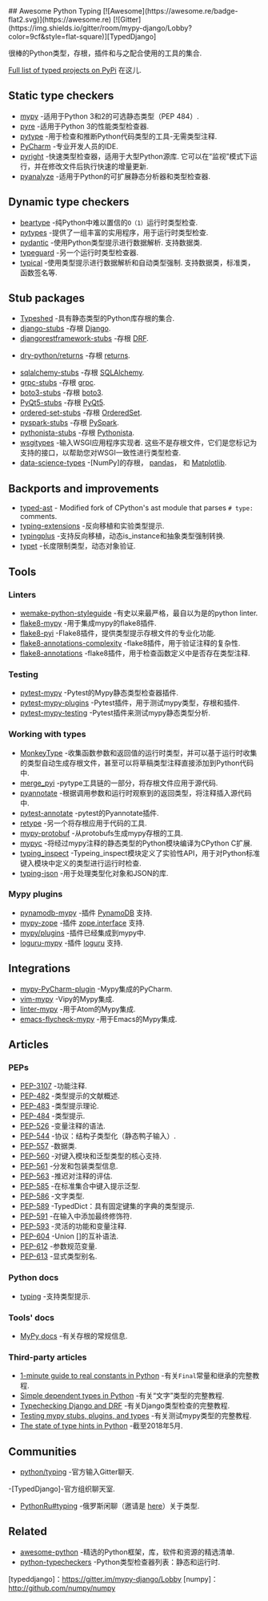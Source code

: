 <div class="github-widget" data-repo="typeddjango/awesome-python-typing"></div>
<script async src="https://pagead2.googlesyndication.com/pagead/js/adsbygoogle.js"></script><ins class="adsbygoogle" style="display:block" data-ad-client="ca-pub-6890694312814945" data-ad-slot="5473692530" data-ad-format="auto"  data-full-width-responsive="true"></ins><script>(adsbygoogle = window.adsbygoogle || []).push({});</script>
## Awesome Python Typing [![Awesome](https://awesome.re/badge-flat2.svg)](https://awesome.re) [![Gitter](https://img.shields.io/gitter/room/mypy-django/Lobby?color=9cf&style=flat-square)][TypedDjango]

很棒的Python类型，存根，插件和与之配合使用的工具的集合.




[Full list of typed projects on PyPi](https://pypi.org/search/?q=&o=&c=Typing+%3A%3A+Typed) 在这儿.


## Static type checkers

- [mypy](https://github.com/python/mypy) -适用于Python 3和2的可选静态类型（PEP 484）.
- [pyre](https://pyre-check.org/) -适用于Python 3的性能类型检查器.
- [pytype](https://github.com/google/pytype) -用于检查和推断Python代码类型的工具-无需类型注释.
- [PyCharm](https://www.jetbrains.com/pycharm/) -专业开发人员的IDE.
- [pyright](https://github.com/Microsoft/pyright)  -快速类型检查器，适用于大型Python源库. 它可以在“监视”模式下运行，并在修改文件后执行快速的增量更新.
- [pyanalyze](https://github.com/quora/pyanalyze) -适用于Python的可扩展静态分析器和类型检查器.

## Dynamic type checkers

- [beartype](https://github.com/beartype/beartype) -纯Python中难以置信的`O（1）`运行时类型检查. 
- [pytypes](https://github.com/Stewori/pytypes) -提供了一组丰富的实用程序，用于运行时类型检查.
- [pydantic](https://github.com/samuelcolvin/pydantic)  -使用Python类型提示进行数据解析. 支持数据类.
- [typeguard](https://github.com/agronholm/typeguard) -另一个运行时类型检查器.
- [typical](https://github.com/seandstewart/typical/)  -使用类型提示进行数据解析和自动类型强制. 支持数据类，标准类，函数签名等.

## Stub packages

- [Typeshed](https://github.com/python/typeshed) -具有静态类型的Python库存根的集合.
- [django-stubs](https://github.com/typeddjango/django-stubs) -存根 [Django](https://github.com/django/django).
- [djangorestframework-stubs](https://github.com/typeddjango/djangorestframework-stubs) -存根 [DRF](https://github.com/encode/django-rest-framework).
<!--lint disable double-link-->
- [dry-python/returns](https://github.com/dry-python/returns) -存根 [returns](https://github.com/dry-python/returns).
<!--lint enable double-link-->
- [sqlalchemy-stubs](https://github.com/dropbox/sqlalchemy-stubs) -存根 [SQLAlchemy](https://github.com/sqlalchemy/sqlalchemy).
- [grpc-stubs](https://github.com/shabbyrobe/grpc-stubs) -存根 [grpc](https://github.com/grpc/grpc).
- [boto3-stubs](https://github.com/vemel/mypy_boto3_builder) -存根 [boto3](https://github.com/boto/boto3).
- [PyQt5-stubs](https://github.com/stlehmann/PyQt5-stubs) -存根 [PyQt5](https://www.riverbankcomputing.com/software/pyqt/intro).
- [ordered-set-stubs](https://github.com/rominf/ordered-set-stubs) -存根 [OrderedSet](https://github.com/LuminosoInsight/ordered-set).
- [pyspark-stubs](https://github.com/zero323/pyspark-stubs) -存根 [PySpark](https://spark.apache.org/docs/latest/api/python/index.html).
- [pythonista-stubs](https://github.com/hbmartin/pythonista-stubs) -存根 [Pythonista](http://omz-software.com/pythonista/docs/ios/).
- [wsgitypes](https://github.com/shabbyrobe/wsgitypes)  -输入WSGI应用程序实现者. 这些不是存根文件，它们是您标记为支持的接口，以帮助您对WSGI一致性进行类型检查.
- [data-science-types](https://github.com/predictive-analytics-lab/data-science-types) -[NumPy]的存根， [pandas](https://github.com/pandas-dev/pandas)， 和 [Matplotlib](https://github.com/matplotlib/matplotlib).

## Backports and improvements

- [typed-ast](https://github.com/python/typed_ast) - Modified fork of CPython's ast module that parses `# type:` comments.
- [typing-extensions](https://github.com/python/typing/tree/master/typing_extensions) -反向移植和实验类型提示.
- [typingplus](https://github.com/contains-io/typingplus/) -支持反向移植，动态is_instance和抽象类型强制转换.
- [typet](https://github.com/contains-io/typet) -长度限制类型，动态对象验证.

## Tools

### Linters

- [wemake-python-styleguide](https://github.com/wemake-services/wemake-python-styleguide) -有史以来最严格，最自以为是的python linter.
- [flake8-mypy](https://github.com/ambv/flake8-mypy) -用于集成mypy的flake8插件.
- [flake8-pyi](https://github.com/ambv/flake8-pyi) -Flake8插件，提供类型提示存根文件的专业化功能.
- [flake8-annotations-complexity](https://github.com/best-doctor/flake8-annotations-complexity) -flake8插件，用于验证注释的复杂性.
- [flake8-annotations](https://github.com/sco1/flake8-annotations) -flake8插件，用于检查函数定义中是否存在类型注释.

### Testing

- [pytest-mypy](https://github.com/dbader/pytest-mypy) -Pytest的Mypy静态类型检查器插件.
- [pytest-mypy-plugins](https://github.com/typeddjango/pytest-mypy-plugins) -Pytest插件，用于测试mypy类型，存根和插件.
- [pytest-mypy-testing](https://github.com/davidfritzsche/pytest-mypy-testing) -Pytest插件来测试mypy静态类型分析.

### Working with types

- [MonkeyType](https://github.com/instagram/MonkeyType) -收集函数参数和返回值的运行时类型，并可以基于运行时收集的类型自动生成存根文件，甚至可以将草稿类型注释直接添加到Python代码中.
- [merge_pyi](https://github.com/google/pytype/tree/master/pytype/tools/merge_pyi) -pytype工具链的一部分，将存根文件应用于源代码.
- [pyannotate](https://github.com/dropbox/pyannotate) -根据调用参数和运行时观察到的返回类型，将注释插入源代码中.
- [pytest-annotate](https://github.com/kensho-technologies/pytest-annotate) -pytest的Pyannotate插件.
- [retype](https://github.com/ambv/retype) -另一个将存根应用于代码的工具.
- [mypy-protobuf](https://github.com/dropbox/mypy-protobuf) -从protobufs生成mypy存根的工具.
- [mypyc](https://github.com/python/mypy/tree/master/mypyc) -将经过mypy注释的静态类型的Python模块编译为CPython C扩展.
- [typing_inspect](https://github.com/ilevkivskyi/typing_inspect) -Typeing_inspect模块定义了实验性API，用于对Python标准键入模块中定义的类型进行运行时检查.
- [typing-json](https://pypi.org/project/typing-json/) -用于处理类型化对象和JSON的库.

### Mypy plugins

- [pynamodb-mypy](https://github.com/pynamodb/pynamodb-mypy) -插件 [PynamoDB](https://github.com/pynamodb/PynamoDB) 支持.
- [mypy-zope](https://github.com/Shoobx/mypy-zope) -插件 [zope.interface](https://zopeinterface.readthedocs.io/en/latest/) 支持.
- [mypy/plugins](https://github.com/python/mypy/tree/master/mypy/plugins) -插件已经集成到mypy中.
- [loguru-mypy](https://github.com/kornicameister/loguru-mypy) -插件 [loguru](https://github.com/Delgan/loguru) 支持.


## Integrations

- [mypy-PyCharm-plugin](https://github.com/dropbox/mypy-PyCharm-plugin) -Mypy集成的PyCharm.
- [vim-mypy](https://github.com/Integralist/vim-mypy) -Vipy的Mypy集成.
- [linter-mypy](https://atom.io/packages/linter-mypy) -用于Atom的Mypy集成.
- [emacs-flycheck-mypy](https://github.com/lbolla/emacs-flycheck-mypy) -用于Emacs的Mypy集成.


## Articles

### PEPs

- [PEP-3107](https://www.python.org/dev/peps/pep-3107) -功能注释.
- [PEP-482](https://www.python.org/dev/peps/pep-0482/) -类型提示的文献概述.
- [PEP-483](https://www.python.org/dev/peps/pep-0483/) -类型提示理论.
- [PEP-484](https://www.python.org/dev/peps/pep-0484/) -类型提示.
- [PEP-526](https://www.python.org/dev/peps/pep-0526/) -变量注释的语法.
- [PEP-544](https://www.python.org/dev/peps/pep-0544/) -协议：结构子类型化（静态鸭子输入）.
- [PEP-557](https://www.python.org/dev/peps/pep-0557/) -数据类.
- [PEP-560](https://www.python.org/dev/peps/pep-0560/) -对键入模块和泛型类型的核心支持.
- [PEP-561](https://www.python.org/dev/peps/pep-0561/) -分发和包装类型信息.
- [PEP-563](https://www.python.org/dev/peps/pep-0563/) -推迟对注释的评估.
- [PEP-585](https://www.python.org/dev/peps/pep-0585/) -在标准集合中键入提示泛型.
- [PEP-586](https://www.python.org/dev/peps/pep-0586/) -文字类型.
- [PEP-589](https://www.python.org/dev/peps/pep-0589/) -TypedDict：具有固定键集的字典的类型提示.
- [PEP-591](https://www.python.org/dev/peps/pep-0591/) -在输入中添加最终修饰符.
- [PEP-593](https://www.python.org/dev/peps/pep-0593/) -灵活的功能和变量注释.
- [PEP-604](https://www.python.org/dev/peps/pep-0604/) -Union []的互补语法.
- [PEP-612](https://www.python.org/dev/peps/pep-0612/) -参数规范变量.
- [PEP-613](https://www.python.org/dev/peps/pep-0613/) -显式类型别名.


### Python docs

- [typing](https://docs.python.org/3/library/typing.html) -支持类型提示.

### Tools' docs

- [MyPy docs](https://mypy.readthedocs.io/en/latest/stubs.html) -有关存根的常规信息.

### Third-party articles

- [1-minute guide to real constants in Python](https://sobolevn.me/2018/07/real-python-contants) -有关`Final`常量和继承的完整教程.
- [Simple dependent types in Python](https://sobolevn.me/2019/01/simple-dependent-types-in-python) -有关“文字”类型的完整教程.
- [Typechecking Django and DRF](https://sobolevn.me/2019/08/typechecking-django-and-drf) -有关Django类型检查的完整教程.
- [Testing mypy stubs, plugins, and types](https://sobolevn.me/2019/08/testing-mypy-types) -有关测试mypy类型的完整教程.
- [The state of type hints in Python](https://www.bernat.tech/the-state-of-type-hints-in-python/) -截至2018年5月.

## Communities

- [python/typing](https://gitter.im/python/typing) -官方输入Gitter聊天.
<!--lint disable awesome-list-item-->
-[TypedDjango]-官方组织聊天室.
<!--lint enable awesome-list-item-->
- [PythonRu#typing](https://python-ru.slack.com) -俄罗斯闲聊（邀请是 [here](https://slack.python.ru/)）关于类型.


## Related

- [awesome-python](https://github.com/vinta/awesome-python) -精选的Python框架，库，软件和资源的精选清单.
- [python-typecheckers](https://github.com/ethanhs/python-typecheckers) -Python类型检查器列表：静态和运行时.


[typeddjango]：https://gitter.im/mypy-django/Lobby
[numpy]：http://github.com/numpy/numpy
